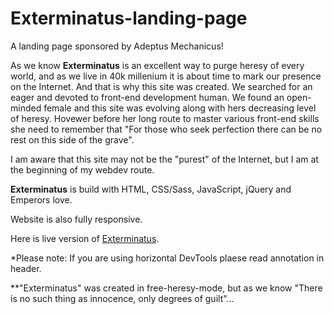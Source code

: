# Exterminatus-landing-page

A landing page sponsored by Adeptus Mechanicus!

As we know **Exterminatus** is an excellent way to purge heresy of every world, and as we live in 40k millenium it is about time to mark our presence on the Internet. And that is why this site was created. We searched for an eager and devoted to front-end development human. We found an open-minded female and this site was evolving along with hers decreasing level of heresy. Hovewer before her long route to master various front-end skills she need to remember that "For those who seek perfection there can be no rest on this side of the grave".

I am aware that this site may not be the "purest" of the Internet, but I am at the beginning of my webdev route.

**Exterminatus** is build with HTML, CSS/Sass, JavaScript, jQuery and Emperors love.

Website is also fully responsive.

Here is live version of [Exterminatus](https://katgal.github.io/Exterminatus-landing-page/).

*Please note: If you are using horizontal DevTools plaese read annotation in header.

**"Exterminatus" was created in free-heresy-mode, but as we know "There is no such thing as innocence, only degrees of guilt"...
